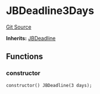 # JBDeadline3Days
[Git Source](https://github.com/Bananapus/nana-core/blob/2998dca2fbd2658e2c8791d6dc8348147d69e28e/src/periphery/JBDeadline3Days.sol)

**Inherits:**
[JBDeadline](/docs/dev/v5/api/core/JBDeadline.md)


## Functions
### constructor


```solidity
constructor() JBDeadline(3 days);
```

